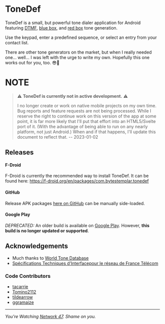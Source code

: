 # ToneDef

ToneDef is a small, but powerful tone dialer application for Android featuring [DTMF](https://en.wikipedia.org/wiki/Dual-tone_multi-frequency_signaling), [blue box](https://en.wikipedia.org/wiki/Blue_box), and [red box](https://en.wikipedia.org/wiki/Red_box_(phreaking)) tone generation.

Use the keypad, enter a predefined sequence, or select an entry from your contact list.

There are other tone generators on the market, but when I really needed one... well... I was left with the urge to write my own. Hopefully this one works out for you, too. 😎🥃

# NOTE
> ⚠️ **ToneDef is currently not in active development.** ⚠️
>
> I no longer create or work on native mobile projects on my own time. Bug reports and feature requests are not being processed. While I reserve the right to continue work on this version of the app at some point, it is far more likely that I'll put that effort into an HTML5/Svelte port of it. (With the advantage of being able to run on any nearly platform, not just Android.) When and if that happens, I'll update this document to reflect that. -- 2023-01-02

## Releases

#### F-Droid
F-Droid is currently the recommended way to install ToneDef. It can be found here: https://f-droid.org/en/packages/com.bytestemplar.tonedef

#### GitHub
Release APK packages [here on GitHub](https://github.com/Fortyseven/ToneDef/releases) can be manually side-loaded.

#### Google Play
*DEPRECATED:* An older build is available on [Google Play](https://play.google.com/store/apps/details?id=com.bytestemplar.tonedef). However, **this build is no longer updated or supported**.


## Acknowledgements
- Much thanks to [World Tone Database](http://www.3amsystems.com/World_Tone_Database)
- [Spécifications Techniques d’Interfacepour le réseau de France Télécom](https://www.orange.com/sites/orangecom/files/documents/2020-06/STI03-ed4_0505.pdf)

### Code Contributors
- [tacarrie](https://github.com/tacarrie)
- [Tomino2112](https://github.com/Tomino2112)
- [tildearrow](https://github.com/tildearrow)
- [ggramaize](https://github.com/ggramaize)

---
_You're Watching [Network 47](https://Network47.org/). Shame on you._
